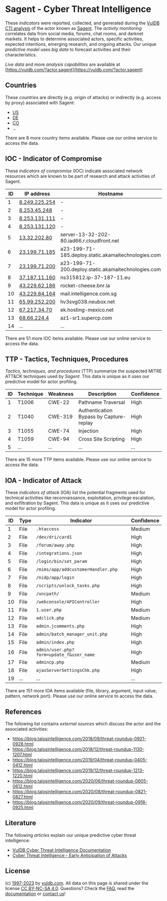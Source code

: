 # Sagent - Cyber Threat Intelligence

These _indicators_ were reported, collected, and generated during the [VulDB CTI analysis](https://vuldb.com/?kb.cti) of the actor known as [Sagent](https://vuldb.com/?actor.sagent). The _activity monitoring_ correlates data from social media, forums, chat rooms, and darknet markets. It helps to determine associated actors, specific activities, expected intentions, emerging research, and ongoing attacks. Our unique _predictive model_ uses _big data_ to forecast activities and their characteristics.

_Live data_ and more _analysis capabilities_ are available at [https://vuldb.com/?actor.sagent](https://vuldb.com/?actor.sagent)

## Countries

These _countries_ are directly (e.g. origin of attacks) or indirectly (e.g. access by proxy) associated with Sagent:

* [US](https://vuldb.com/?country.us)
* [DE](https://vuldb.com/?country.de)
* [CO](https://vuldb.com/?country.co)
* ...

There are 8 more country items available. Please use our online service to access the data.

## IOC - Indicator of Compromise

These _indicators of compromise_ (IOC) indicate associated network resources which are known to be part of research and attack activities of Sagent.

ID | IP address | Hostname | Campaign | Confidence
-- | ---------- | -------- | -------- | ----------
1 | [8.249.225.254](https://vuldb.com/?ip.8.249.225.254) | - | - | High
2 | [8.253.45.248](https://vuldb.com/?ip.8.253.45.248) | - | - | High
3 | [8.253.131.111](https://vuldb.com/?ip.8.253.131.111) | - | - | High
4 | [8.253.131.120](https://vuldb.com/?ip.8.253.131.120) | - | - | High
5 | [13.32.202.80](https://vuldb.com/?ip.13.32.202.80) | server-13-32-202-80.iad66.r.cloudfront.net | - | High
6 | [23.199.71.185](https://vuldb.com/?ip.23.199.71.185) | a23-199-71-185.deploy.static.akamaitechnologies.com | - | High
7 | [23.199.71.200](https://vuldb.com/?ip.23.199.71.200) | a23-199-71-200.deploy.static.akamaitechnologies.com | - | High
8 | [37.187.11.160](https://vuldb.com/?ip.37.187.11.160) | ns315812.ip-37-187-11.eu | - | High
9 | [43.229.62.186](https://vuldb.com/?ip.43.229.62.186) | rocket-cheese.bnr.la | - | High
10 | [43.229.84.164](https://vuldb.com/?ip.43.229.84.164) | mail.intelligence.com.sg | - | High
11 | [65.99.252.200](https://vuldb.com/?ip.65.99.252.200) | hv3svg038.neubox.net | - | High
12 | [67.217.34.70](https://vuldb.com/?ip.67.217.34.70) | ek.hosting-mexico.net | - | High
13 | [68.66.224.4](https://vuldb.com/?ip.68.66.224.4) | az1-sr1.supercp.com | - | High
14 | ... | ... | ... | ...

There are 51 more IOC items available. Please use our online service to access the data.

## TTP - Tactics, Techniques, Procedures

_Tactics, techniques, and procedures_ (TTP) summarize the suspected MITRE ATT&CK techniques used by _Sagent_. This data is unique as it uses our predictive model for actor profiling.

ID | Technique | Weakness | Description | Confidence
-- | --------- | -------- | ----------- | ----------
1 | T1006 | CWE-22 | Pathname Traversal | High
2 | T1040 | CWE-319 | Authentication Bypass by Capture-replay | High
3 | T1055 | CWE-74 | Injection | High
4 | T1059 | CWE-94 | Cross Site Scripting | High
5 | ... | ... | ... | ...

There are 15 more TTP items available. Please use our online service to access the data.

## IOA - Indicator of Attack

These _indicators of attack_ (IOA) list the potential fragments used for technical activities like reconnaissance, exploitation, privilege escalation, and exfiltration by Sagent. This data is unique as it uses our predictive model for actor profiling.

ID | Type | Indicator | Confidence
-- | ---- | --------- | ----------
1 | File | `.htaccess` | Medium
2 | File | `/dev/dri/card1` | High
3 | File | `/forum/away.php` | High
4 | File | `/integrations.json` | High
5 | File | `/login/bin/set_param` | High
6 | File | `/mims/app/addcustomerHandler.php` | High
7 | File | `/nidp/app/login` | High
8 | File | `/scripts/unlock_tasks.php` | High
9 | File | `/uncpath/` | Medium
10 | File | `/webconsole/APIController` | High
11 | File | `1.user.php` | Medium
12 | File | `adclick.php` | Medium
13 | File | `admin.jcomments.php` | High
14 | File | `admin/batch_manager_unit.php` | High
15 | File | `admin/index.php` | High
16 | File | `admin/user.php?form=update_f&user_name` | High
17 | File | `admincp.php` | Medium
18 | File | `ajaxServerSettingsChk.php` | High
19 | ... | ... | ...

There are 151 more IOA items available (file, library, argument, input value, pattern, network port). Please use our online service to access the data.

## References

The following list contains _external sources_ which discuss the actor and the associated activities:

* https://blog.talosintelligence.com/2018/09/threat-roundup-0921-0928.html
*  https://blog.talosintelligence.com/2018/12/threat-roundup-1130-1207.html
*  https://blog.talosintelligence.com/2019/04/threat-roundup-0405-0412.html
* https://blog.talosintelligence.com/2019/12/threat-roundup-1213-1220.html
* https://blog.talosintelligence.com/2020/06/threat-roundup-0605-0612.html
* https://blog.talosintelligence.com/2020/08/threat-roundup-0821-0827.html
* https://blog.talosintelligence.com/2020/09/threat-roundup-0918-0925.html

## Literature

The following _articles_ explain our unique predictive cyber threat intelligence:

* [VulDB Cyber Threat Intelligence Documentation](https://vuldb.com/?kb.cti)
* [Cyber Threat Intelligence - Early Anticipation of Attacks](https://www.scip.ch/en/?labs.20201022)

## License

(c) [1997-2023](https://vuldb.com/?kb.changelog) by [vuldb.com](https://vuldb.com/?kb.about). All data on this page is shared under the license [CC BY-NC-SA 4.0](https://creativecommons.org/licenses/by-nc-sa/4.0/). Questions? Check the [FAQ](https://vuldb.com/?kb.faq), read the [documentation](https://vuldb.com/?kb) or [contact us](https://vuldb.com/?contact)!
